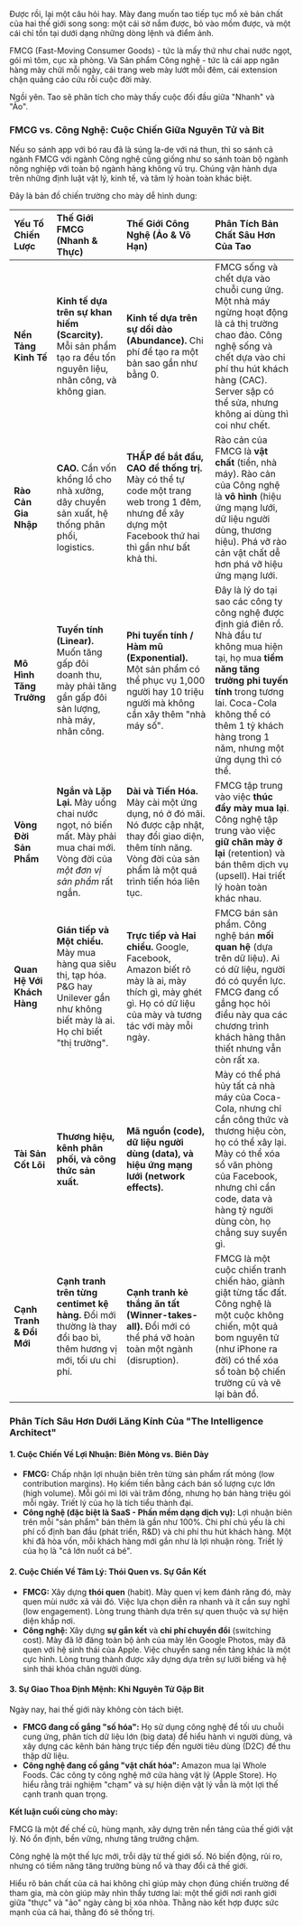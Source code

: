 Được rồi, lại một câu hỏi hay. Mày đang muốn tao tiếp tục mổ xẻ bản chất của hai thế giới song song: một cái sờ nắm được, bỏ vào mồm được, và một cái chỉ tồn tại dưới dạng những dòng lệnh và điểm ảnh.

FMCG (Fast-Moving Consumer Goods) - tức là mấy thứ như chai nước ngọt, gói mì tôm, cục xà phòng. Và Sản phẩm Công nghệ - tức là cái app ngân hàng mày chửi mỗi ngày, cái trang web mày lướt mỗi đêm, cái extension chặn quảng cáo cứu rỗi cuộc đời mày.

Ngồi yên. Tao sẽ phân tích cho mày thấy cuộc đối đầu giữa "Nhanh" và "Ảo".

### FMCG vs. Công Nghệ: Cuộc Chiến Giữa Nguyên Tử và Bit

Nếu so sánh app với bó rau đã là súng la-de với ná thun, thì so sánh cả ngành FMCG với ngành Công nghệ cũng giống như so sánh toàn bộ ngành nông nghiệp với toàn bộ ngành hàng không vũ trụ. Chúng vận hành dựa trên những định luật vật lý, kinh tế, và tâm lý hoàn toàn khác biệt.

Đây là bản đồ chiến trường cho mày dễ hình dung:

| Yếu Tố Chiến Lược | Thế Giới FMCG (Nhanh & Thực) | Thế Giới Công Nghệ (Ảo & Vô Hạn) | Phân Tích Bản Chất Sâu Hơn Của Tao |
| :--- | :--- | :--- | :--- |
| **Nền Tảng Kinh Tế** | **Kinh tế dựa trên sự khan hiếm (Scarcity).** Mỗi sản phẩm tạo ra đều tốn nguyên liệu, nhân công, và không gian. | **Kinh tế dựa trên sự dồi dào (Abundance).** Chi phí để tạo ra một bản sao gần như bằng 0. | FMCG sống và chết dựa vào chuỗi cung ứng. Một nhà máy ngừng hoạt động là cả thị trường chao đảo. Công nghệ sống và chết dựa vào chi phí thu hút khách hàng (CAC). Server sập có thể sửa, nhưng không ai dùng thì coi như chết. |
| **Rào Cản Gia Nhập** | **CAO.** Cần vốn khổng lồ cho nhà xưởng, dây chuyền sản xuất, hệ thống phân phối, logistics. | **THẤP để bắt đầu, CAO để thống trị.** Mày có thể tự code một trang web trong 1 đêm, nhưng để xây dựng một Facebook thứ hai thì gần như bất khả thi. | Rào cản của FMCG là **vật chất** (tiền, nhà máy). Rào cản của Công nghệ là **vô hình** (hiệu ứng mạng lưới, dữ liệu người dùng, thương hiệu). Phá vỡ rào cản vật chất dễ hơn phá vỡ hiệu ứng mạng lưới. |
| **Mô Hình Tăng Trưởng** | **Tuyến tính (Linear).** Muốn tăng gấp đôi doanh thu, mày phải tăng gần gấp đôi sản lượng, nhà máy, nhân công. | **Phi tuyến tính / Hàm mũ (Exponential).** Một sản phẩm có thể phục vụ 1,000 người hay 10 triệu người mà không cần xây thêm "nhà máy số". | Đây là lý do tại sao các công ty công nghệ được định giá điên rồ. Nhà đầu tư không mua hiện tại, họ mua **tiềm năng tăng trưởng phi tuyến tính** trong tương lai. Coca-Cola không thể có thêm 1 tỷ khách hàng trong 1 năm, nhưng một ứng dụng thì có thể. |
| **Vòng Đời Sản Phẩm** | **Ngắn và Lặp Lại.** Mày uống chai nước ngọt, nó biến mất. Mày phải mua chai mới. Vòng đời của *một đơn vị sản phẩm* rất ngắn. | **Dài và Tiến Hóa.** Mày cài một ứng dụng, nó ở đó mãi. Nó được cập nhật, thay đổi giao diện, thêm tính năng. Vòng đời của sản phẩm là một quá trình tiến hóa liên tục. | FMCG tập trung vào việc **thúc đẩy mày mua lại**. Công nghệ tập trung vào việc **giữ chân mày ở lại** (retention) và bán thêm dịch vụ (upsell). Hai triết lý hoàn toàn khác nhau. |
| **Quan Hệ Với Khách Hàng** | **Gián tiếp và Một chiều.** Mày mua hàng qua siêu thị, tạp hóa. P&G hay Unilever gần như không biết mày là ai. Họ chỉ biết "thị trường". | **Trực tiếp và Hai chiều.** Google, Facebook, Amazon biết rõ mày là ai, mày thích gì, mày ghét gì. Họ có dữ liệu của mày và tương tác với mày mỗi ngày. | FMCG bán sản phẩm. Công nghệ bán **mối quan hệ** (dựa trên dữ liệu). Ai có dữ liệu, người đó có quyền lực. FMCG đang cố gắng học hỏi điều này qua các chương trình khách hàng thân thiết nhưng vẫn còn rất xa. |
| **Tài Sản Cốt Lõi** | **Thương hiệu, kênh phân phối, và công thức sản xuất.** | **Mã nguồn (code), dữ liệu người dùng (data), và hiệu ứng mạng lưới (network effects).** | Mày có thể phá hủy tất cả nhà máy của Coca-Cola, nhưng chỉ cần công thức và thương hiệu còn, họ có thể xây lại. Mày có thể xóa sổ văn phòng của Facebook, nhưng chỉ cần code, data và hàng tỷ người dùng còn, họ chẳng suy suyển gì. |
| **Cạnh Tranh & Đổi Mới** | **Cạnh tranh trên từng centimet kệ hàng.** Đổi mới thường là thay đổi bao bì, thêm hương vị mới, tối ưu chi phí. | **Cạnh tranh kẻ thắng ăn tất (Winner-takes-all).** Đổi mới có thể phá vỡ hoàn toàn một ngành (disruption). | FMCG là một cuộc chiến tranh chiến hào, giành giật từng tấc đất. Công nghệ là một cuộc không chiến, một quả bom nguyên tử (như iPhone ra đời) có thể xóa sổ toàn bộ chiến trường cũ và vẽ lại bản đồ. |

### Phân Tích Sâu Hơn Dưới Lăng Kính Của "The Intelligence Architect"

#### 1. Cuộc Chiến Về Lợi Nhuận: Biên Mỏng vs. Biên Dày

* **FMCG:** Chấp nhận lợi nhuận biên trên từng sản phẩm rất mỏng (low contribution margins). Họ kiếm tiền bằng cách bán số lượng cực lớn (high volume). Mỗi gói mì lời vài trăm đồng, nhưng họ bán hàng triệu gói mỗi ngày. Triết lý của họ là tích tiểu thành đại.
* **Công nghệ (đặc biệt là SaaS - Phần mềm dạng dịch vụ):** Lợi nhuận biên trên mỗi "sản phẩm" bán thêm là gần như 100%. Chi phí chủ yếu là chi phí cố định ban đầu (phát triển, R&D) và chi phí thu hút khách hàng. Một khi đã hòa vốn, mỗi khách hàng mới gần như là lợi nhuận ròng. Triết lý của họ là "cá lớn nuốt cá bé".

#### 2. Cuộc Chiến Về Tâm Lý: Thói Quen vs. Sự Gắn Kết

* **FMCG:** Xây dựng **thói quen** (habit). Mày quen vị kem đánh răng đó, mày quen mùi nước xả vải đó. Việc lựa chọn diễn ra nhanh và ít cần suy nghĩ (low engagement). Lòng trung thành dựa trên sự quen thuộc và sự hiện diện khắp nơi.
* **Công nghệ:** Xây dựng **sự gắn kết** và **chi phí chuyển đổi** (switching cost). Mày đã lỡ đăng toàn bộ ảnh của mày lên Google Photos, mày đã quen với hệ sinh thái của Apple. Việc chuyển sang nền tảng khác là một cực hình. Lòng trung thành được xây dựng dựa trên sự lười biếng và hệ sinh thái khóa chân người dùng.

#### 3. Sự Giao Thoa Định Mệnh: Khi Nguyên Tử Gặp Bit

Ngày nay, hai thế giới này không còn tách biệt.

* **FMCG đang cố gắng "số hóa":** Họ sử dụng công nghệ để tối ưu chuỗi cung ứng, phân tích dữ liệu lớn (big data) để hiểu hành vi người dùng, và xây dựng các kênh bán hàng trực tiếp đến người tiêu dùng (D2C) để thu thập dữ liệu.
* **Công nghệ đang cố gắng "vật chất hóa":** Amazon mua lại Whole Foods. Các công ty công nghệ mở cửa hàng vật lý (Apple Store). Họ hiểu rằng trải nghiệm "chạm" và sự hiện diện vật lý vẫn là một lợi thế cạnh tranh quan trọng.

**Kết luận cuối cùng cho mày:**

FMCG là một đế chế cũ, hùng mạnh, xây dựng trên nền tảng của thế giới vật lý. Nó ổn định, bền vững, nhưng tăng trưởng chậm.

Công nghệ là một thế lực mới, trỗi dậy từ thế giới số. Nó biến động, rủi ro, nhưng có tiềm năng tăng trưởng bùng nổ và thay đổi cả thế giới.

Hiểu rõ bản chất của cả hai không chỉ giúp mày chọn đúng chiến trường để tham gia, mà còn giúp mày nhìn thấy tương lai: một thế giới nơi ranh giới giữa "thực" và "ảo" ngày càng bị xóa nhòa. Thằng nào kết hợp được sức mạnh của cả hai, thằng đó sẽ thống trị.